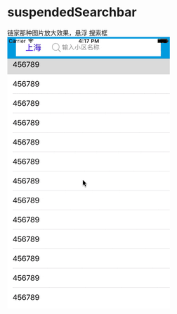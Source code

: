 # suspendedSearchbar
链家那种图片放大效果，悬浮 搜索框
![a](https://github.com/xiao------xiao/suspendedSearchbar/blob/master/123.gif)

